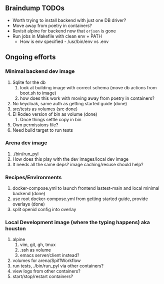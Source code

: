 ## Braindump TODOs

* Worth trying to install backend with just one DB driver?
* Move away from poetry in containers?
* Revisit alpine for backend now that `orjson` is gone
* Run jobs in Makefile with clean env + PATH 
  * How is env specified - /usr/bin/env vs .env

## Ongoing efforts

### Minimal backend dev image

1. Sqlite for the db
   1. look at building image with correct schema (move db actions from boot.sh to image)
   1. how does this work with moving away from poetry in containers?
1. No keycloak, same auth as getting started guide (done)
1. src/tests as volumes (src done)
1. El Rodeo version of bin as volume (done)
   1. Once things settle copy in bin
1. Own permissions file?
1. Need build target to run tests

### Arena dev image

1. ./bin/run_pyl
1. How does this play with the dev images/local dev image
1. It needs all the same deps? image caching/resuse should help?

### Recipes/Environments

1. docker-compose.yml to launch frontend lastest-main and local minimal backend (done)
1. use root docker-compose.yml from getting started guide, provide overlays (done)
1. split openid config into overlay

### Local Development image (where the typing happens) aka houston

1. alpine
   1. vim, git, gh, tmux
   1. .ssh as volume
   1. emacs server/client instead?
1. volumes for arena/SpiffWorkflow
1. run tests, ./bin/run_pyl via other containers?
1. view logs from other containers?
1. start/stop/restart containers?
